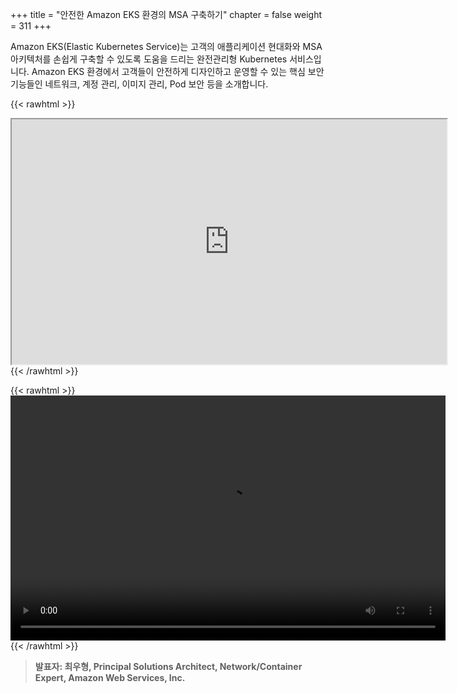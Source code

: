 +++
title = "안전한 Amazon EKS 환경의 MSA 구축하기"
chapter = false
weight = 311
+++

 Amazon EKS(Elastic Kubernetes Service)는 고객의 애플리케이션 현대화와 MSA 아키텍처를 손쉽게 구축할 수 있도록 도움을 드리는 완전관리형 Kubernetes 서비스입니다. Amazon EKS 환경에서 고객들이 안전하게 디자인하고 운영할 수 있는 핵심 보안 기능들인 네트워크, 계정 관리, 이미지 관리, Pod 보안 등을 소개합니다.

{{< rawhtml >}}
<iframe src="https://dxjsvn24c4x1f.cloudfront.net/OnDemandTracks/11.+%E1%84%8B%E1%85%A1%E1%86%AB%E1%84%8C%E1%85%A5%E1%86%AB%E1%84%92%E1%85%A1%E1%86%AB+Amazon+EKS+%E1%84%92%E1%85%AA%E1%86%AB%E1%84%80%E1%85%A7%E1%86%BC%E1%84%8B%E1%85%B4+MSA+%E1%84%80%E1%85%AE%E1%84%8E%E1%85%AE%E1%86%A8%E1%84%92%E1%85%A1%E1%84%80%E1%85%B5_%E1%84%8E%E1%85%AC%E1%84%8B%E1%85%AE%E1%84%92%E1%85%A7%E1%86%BC.pdf" width="696" height="392"></iframe>
{{< /rawhtml >}}

{{< rawhtml >}}
<video width="696" height="392" controls>
  <source src="https://dxjsvn24c4x1f.cloudfront.net/OnDemandTracks/tech_track_1.mp4" type="video/mp4">
  Your browser doesn't support video.
</video>
{{< /rawhtml >}}

>  **발표자: 최우형, Principal Solutions Architect, Network/Container Expert, Amazon Web Services, Inc.** 
